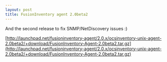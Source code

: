 ```yaml
---
layout: post
title: FusionInventory agent 2.0beta2
---
```


And the second release to fix SNMP/NetDiscovery issues :)

[http://launchpad.net/fusioninventory-agent/2.0.x/ocsinventory-unix-agent-2.0beta2/+download/FusionInventory-Agent-2.0beta2.tar.gz](http://launchpad.net/fusioninventory-agent/2.0.x/ocsinventory-unix-agent-2.0beta2/+download/FusionInventory-Agent-2.0beta2.tar.gz)
